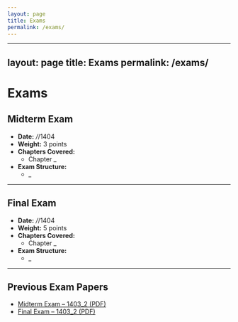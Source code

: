```yaml
---
layout: page
title: Exams
permalink: /exams/
---
```

---
layout: page
title: Exams
permalink: /exams/
---

# Exams

## Midterm Exam
- **Date:** */*/1404 
- **Weight:** 3 points  
- **Chapters Covered:**  
  - Chapter _
- **Exam Structure:**  
  - _
---

## Final Exam
- **Date:** */*/1404
- **Weight:** 5 points  
- **Chapters Covered:**  
  - Chapter _
- **Exam Structure:**  
  - _

---

## Previous Exam Papers
- [Midterm Exam – 1403_2 (PDF)](/assets/exams/midterm-2025.pdf)  
- [Final Exam – 1403_2 (PDF)](/assets/exams/final-2025.pdf)  

